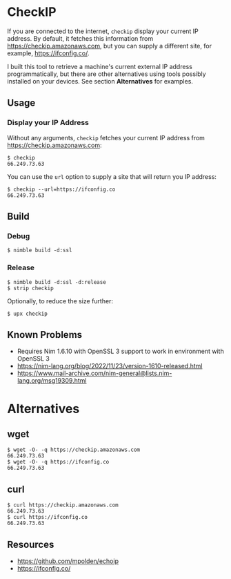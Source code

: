 # CheckIP

If you are connected to the internet, `checkip` display your current IP address.
By default, it fetches this information from https://checkip.amazonaws.com, but you can
supply a different site, for example, https://ifconfig.co/.

I built this tool to retrieve a machine's current external IP address programmatically, but there are other alternatives using tools possibly installed on your devices. See section **Alternatives** for examples.

## Usage

### Display your IP Address

Without any arguments, `checkip` fetches your current IP address from https://checkip.amazonaws.com:

```
$ checkip
66.249.73.63
```

You can use the `url` option to supply a site that will return you IP address:

```
$ checkip --url=https://ifconfig.co
66.249.73.63
```

## Build

### Debug

```
$ nimble build -d:ssl
```

### Release

```
$ nimble build -d:ssl -d:release
$ strip checkip
```

Optionally, to reduce the size further:

```
$ upx checkip
```

## Known Problems

* Requires Nim 1.6.10 with OpenSSL 3 support to work in environment with OpenSSL 3
* https://nim-lang.org/blog/2022/11/23/version-1610-released.html
* https://www.mail-archive.com/nim-general@lists.nim-lang.org/msg19309.html

# Alternatives

## wget

```
$ wget -O- -q https://checkip.amazonaws.com
66.249.73.63
$ wget -O- -q https://ifconfig.co 
66.249.73.63
```

## curl

```
$ curl https://checkip.amazonaws.com
66.249.73.63
$ curl https://ifconfig.co
66.249.73.63
```

## Resources

* https://github.com/mpolden/echoip
* https://ifconfig.co/
